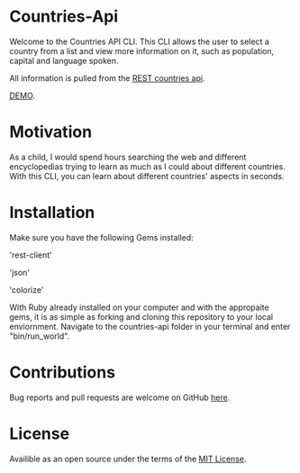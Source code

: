 # Countries-Api

Welcome to the Countries API CLI.
This CLI allows the user to select a country from a list and view more information on it, such as population, capital and language spoken.

All information is pulled from the [REST countries api](http://restcountries.eu/#api-endpoints-all).

[DEMO](https://www.youtube.com/watch?v=nIsbWhFnYFo&t=12s).

# Motivation

As a child, I would spend hours searching the web and different encyclopedias trying to learn as much as I could about different countries. With this CLI, you can learn about different countries' aspects in seconds.

# Installation

Make sure you have the following Gems installed:

'rest-client'

'json'

'colorize'

With Ruby already installed on your computer and with the appropaite gems, it is as simple as forking and cloning this repository to your local enviornment.
Navigate to the countries-api folder in your terminal and enter "bin/run_world".

# Contributions

Bug reports and pull requests are welcome on GitHub [here](https://github.com/andresanunezt/countries-api/pulls).

# License

Availible as an open source under the terms of the [MIT License](https://opensource.org/licenses/MIT).
